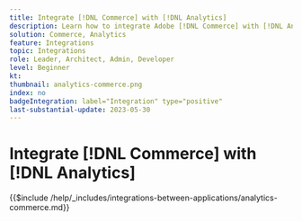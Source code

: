 ```yaml
---
title: Integrate [!DNL Commerce] with [!DNL Analytics]
description: Learn how to integrate Adobe [!DNL Commerce] with [!DNL Analytics]. 
solution: Commerce, Analytics
feature: Integrations
topic: Integrations
role: Leader, Architect, Admin, Developer
level: Beginner
kt:
thumbnail: analytics-commerce.png
index: no
badgeIntegration: label="Integration" type="positive"
last-substantial-update: 2023-05-30
---
```


# Integrate [!DNL Commerce] with [!DNL Analytics]

{{$include /help/_includes/integrations-between-applications/analytics-commerce.md}}

